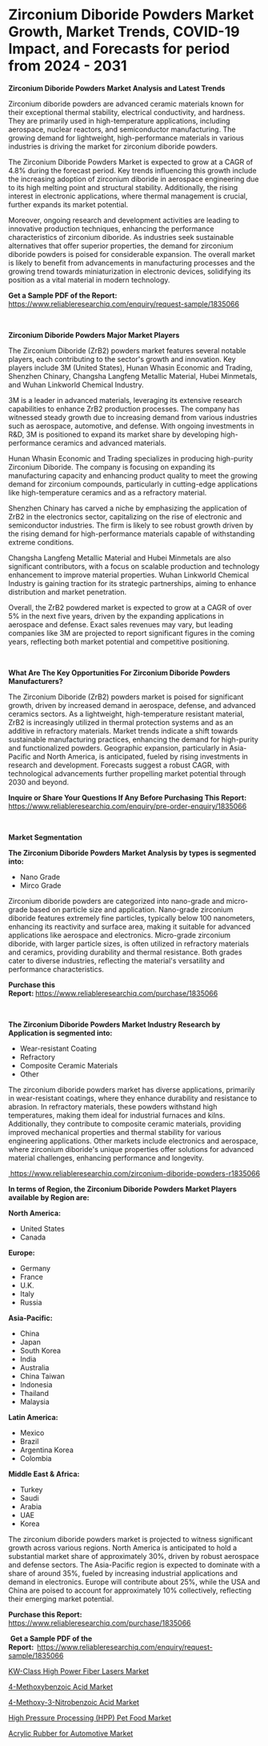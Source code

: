 <p><h1>Zirconium Diboride Powders Market Growth, Market Trends, COVID-19 Impact, and Forecasts for period from 2024 - 2031</h1></p><p><strong>Zirconium Diboride Powders Market Analysis and Latest Trends</strong></p>
<p><p>Zirconium diboride powders are advanced ceramic materials known for their exceptional thermal stability, electrical conductivity, and hardness. They are primarily used in high-temperature applications, including aerospace, nuclear reactors, and semiconductor manufacturing. The growing demand for lightweight, high-performance materials in various industries is driving the market for zirconium diboride powders.</p><p>The Zirconium Diboride Powders Market is expected to grow at a CAGR of 4.8% during the forecast period. Key trends influencing this growth include the increasing adoption of zirconium diboride in aerospace engineering due to its high melting point and structural stability. Additionally, the rising interest in electronic applications, where thermal management is crucial, further expands its market potential.</p><p>Moreover, ongoing research and development activities are leading to innovative production techniques, enhancing the performance characteristics of zirconium diboride. As industries seek sustainable alternatives that offer superior properties, the demand for zirconium diboride powders is poised for considerable expansion. The overall market is likely to benefit from advancements in manufacturing processes and the growing trend towards miniaturization in electronic devices, solidifying its position as a vital material in modern technology.</p></p>
<p><strong>Get a Sample PDF of the Report:&nbsp;</strong> <a href="https://www.reliableresearchiq.com/enquiry/request-sample/1835066?utm_campaign=1735&utm_medium=2&utm_source=Github&utm_content=ia&utm_term=16102024&utm_id=zirconium-diboride-powders">https://www.reliableresearchiq.com/enquiry/request-sample/1835066</a></p>
<p>&nbsp;</p>
<p><strong>Zirconium Diboride Powders Major Market Players</strong></p>
<p><p>The Zirconium Diboride (ZrB2) powders market features several notable players, each contributing to the sector's growth and innovation. Key players include 3M (United States), Hunan Whasin Economic and Trading, Shenzhen Chinary, Changsha Langfeng Metallic Material, Hubei Minmetals, and Wuhan Linkworld Chemical Industry.</p><p>3M is a leader in advanced materials, leveraging its extensive research capabilities to enhance ZrB2 production processes. The company has witnessed steady growth due to increasing demand from various industries such as aerospace, automotive, and defense. With ongoing investments in R&D, 3M is positioned to expand its market share by developing high-performance ceramics and advanced materials.</p><p>Hunan Whasin Economic and Trading specializes in producing high-purity Zirconium Diboride. The company is focusing on expanding its manufacturing capacity and enhancing product quality to meet the growing demand for zirconium compounds, particularly in cutting-edge applications like high-temperature ceramics and as a refractory material.</p><p>Shenzhen Chinary has carved a niche by emphasizing the application of ZrB2 in the electronics sector, capitalizing on the rise of electronic and semiconductor industries. The firm is likely to see robust growth driven by the rising demand for high-performance materials capable of withstanding extreme conditions.</p><p>Changsha Langfeng Metallic Material and Hubei Minmetals are also significant contributors, with a focus on scalable production and technology enhancement to improve material properties. Wuhan Linkworld Chemical Industry is gaining traction for its strategic partnerships, aiming to enhance distribution and market penetration.</p><p>Overall, the ZrB2 powdered market is expected to grow at a CAGR of over 5% in the next five years, driven by the expanding applications in aerospace and defense. Exact sales revenues may vary, but leading companies like 3M are projected to report significant figures in the coming years, reflecting both market potential and competitive positioning.</p></p>
<p>&nbsp;</p>
<p><strong>What Are The Key Opportunities For Zirconium Diboride Powders Manufacturers?</strong></p>
<p><p>The Zirconium Diboride (ZrB2) powders market is poised for significant growth, driven by increased demand in aerospace, defense, and advanced ceramics sectors. As a lightweight, high-temperature resistant material, ZrB2 is increasingly utilized in thermal protection systems and as an additive in refractory materials. Market trends indicate a shift towards sustainable manufacturing practices, enhancing the demand for high-purity and functionalized powders. Geographic expansion, particularly in Asia-Pacific and North America, is anticipated, fueled by rising investments in research and development. Forecasts suggest a robust CAGR, with technological advancements further propelling market potential through 2030 and beyond.</p></p>
<p><strong>Inquire or Share Your Questions If Any Before Purchasing This Report:</strong> <a href="https://www.reliableresearchiq.com/enquiry/pre-order-enquiry/1835066?utm_campaign=1735&utm_medium=2&utm_source=Github&utm_content=ia&utm_term=16102024&utm_id=zirconium-diboride-powders">https://www.reliableresearchiq.com/enquiry/pre-order-enquiry/1835066</a></p>
<p>&nbsp;</p>
<p><strong>Market Segmentation</strong></p>
<p><strong>The Zirconium Diboride Powders Market Analysis by types is segmented into:</strong></p>
<p><ul><li>Nano Grade</li><li>Mirco Grade</li></ul></p>
<p><p>Zirconium diboride powders are categorized into nano-grade and micro-grade based on particle size and application. Nano-grade zirconium diboride features extremely fine particles, typically below 100 nanometers, enhancing its reactivity and surface area, making it suitable for advanced applications like aerospace and electronics. Micro-grade zirconium diboride, with larger particle sizes, is often utilized in refractory materials and ceramics, providing durability and thermal resistance. Both grades cater to diverse industries, reflecting the material's versatility and performance characteristics.</p></p>
<p><strong>Purchase this Report:&nbsp;</strong><a href="https://www.reliableresearchiq.com/purchase/1835066?utm_campaign=1735&utm_medium=2&utm_source=Github&utm_content=ia&utm_term=16102024&utm_id=zirconium-diboride-powders">https://www.reliableresearchiq.com/purchase/1835066</a></p>
<p>&nbsp;</p>
<p><strong>The Zirconium Diboride Powders Market Industry Research by Application is segmented into:</strong></p>
<p><ul><li>Wear-resistant Coating</li><li>Refractory</li><li>Composite Ceramic Materials</li><li>Other</li></ul></p>
<p><p>The zirconium diboride powders market has diverse applications, primarily in wear-resistant coatings, where they enhance durability and resistance to abrasion. In refractory materials, these powders withstand high temperatures, making them ideal for industrial furnaces and kilns. Additionally, they contribute to composite ceramic materials, providing improved mechanical properties and thermal stability for various engineering applications. Other markets include electronics and aerospace, where zirconium diboride's unique properties offer solutions for advanced material challenges, enhancing performance and longevity.</p></p>
<p><a href="https://www.reliableresearchiq.com/zirconium-diboride-powders-r1835066?utm_campaign=1735&utm_medium=2&utm_source=Github&utm_content=ia&utm_term=16102024&utm_id=zirconium-diboride-powders">&nbsp;https://www.reliableresearchiq.com/zirconium-diboride-powders-r1835066</a></p>
<p><strong>In terms of Region, the Zirconium Diboride Powders Market Players available by Region are:</strong></p>
<p>
    <p> <strong> North America: </strong>
        <ul>
            <li>United States</li>
            <li>Canada</li>
        </ul>
        </p> 
    <p> <strong> Europe: </strong>
        <ul>
            <li>Germany</li>
            <li>France</li>
            <li>U.K.</li>
            <li>Italy</li>
            <li>Russia</li>
        </ul>
        </p> 
    <p> <strong> Asia-Pacific: </strong>
        <ul>
            <li>China</li>
            <li>Japan</li>
            <li>South Korea</li>
            <li>India</li>
            <li>Australia</li>
            <li>China Taiwan</li>
            <li>Indonesia</li>
            <li>Thailand</li>
            <li>Malaysia</li>
        </ul>
        </p> 
    <p> <strong> Latin America: </strong>
        <ul>
            <li>Mexico</li>
            <li>Brazil</li>
            <li>Argentina Korea</li>
            <li>Colombia</li>
        </ul>
        </p> 
    <p> <strong> Middle East & Africa: </strong>
        <ul>
            <li>Turkey</li>
            <li>Saudi</li>
            <li>Arabia</li>
            <li>UAE</li>
            <li>Korea</li>
        </ul>
    </p>
    </p>
<p><p>The zirconium diboride powders market is projected to witness significant growth across various regions. North America is anticipated to hold a substantial market share of approximately 30%, driven by robust aerospace and defense sectors. The Asia-Pacific region is expected to dominate with a share of around 35%, fueled by increasing industrial applications and demand in electronics. Europe will contribute about 25%, while the USA and China are poised to account for approximately 10% collectively, reflecting their emerging market potential.</p></p>
<p><strong>Purchase this Report: </strong><a href="https://www.reliableresearchiq.com/purchase/1835066?utm_campaign=1735&utm_medium=2&utm_source=Github&utm_content=ia&utm_term=16102024&utm_id=zirconium-diboride-powders">https://www.reliableresearchiq.com/purchase/1835066</a></p>
<p>&nbsp;<strong>Get a Sample PDF of the Report:&nbsp;&nbsp;</strong><a href="https://www.reliableresearchiq.com/enquiry/request-sample/1835066?utm_campaign=1735&utm_medium=2&utm_source=Github&utm_content=ia&utm_term=16102024&utm_id=zirconium-diboride-powders">https://www.reliableresearchiq.com/enquiry/request-sample/1835066</a></p>
<p><strong></strong></p>
<p><p><a href="https://www.linkedin.com/pulse/trends-global-kw-class-high-power-fiber-lasers-market-12g2e?trk=public_post_embed_feed-article-content&utm_campaign=1735&utm_medium=2&utm_source=Github&utm_content=ia&utm_term=16102024&utm_id=zirconium-diboride-powders">KW-Class High Power Fiber Lasers Market</a></p><p><a href="https://www.linkedin.com/pulse/4-methoxybenzoic-acid-market-outlook-forecast-from-2024-2031-bqnre?trk=public_post_embed_feed-article-content&utm_campaign=1735&utm_medium=2&utm_source=Github&utm_content=ia&utm_term=16102024&utm_id=zirconium-diboride-powders">4-Methoxybenzoic Acid Market</a></p><p><a href="https://www.linkedin.com/pulse/4-methoxy-3-nitrobenzoic-acid-market-overview-regional-outlook-xxrme?trk=public_post_embed_feed-article-content&utm_campaign=1735&utm_medium=2&utm_source=Github&utm_content=ia&utm_term=16102024&utm_id=zirconium-diboride-powders">4-Methoxy-3-Nitrobenzoic Acid Market</a></p><p><a href="https://www.linkedin.com/pulse/high-pressure-processing-hpp-pet-food-market-analysis-report-bjo1e?trk=public_post_embed_feed-article-content&utm_campaign=1735&utm_medium=2&utm_source=Github&utm_content=ia&utm_term=16102024&utm_id=zirconium-diboride-powders">High Pressure Processing (HPP) Pet Food Market</a></p><p><a href="https://www.linkedin.com/pulse/charting-future-comprehensive-analysis-global-acrylic-p4efe?trk=public_post_embed_feed-article-content&utm_campaign=1735&utm_medium=2&utm_source=Github&utm_content=ia&utm_term=16102024&utm_id=zirconium-diboride-powders">Acrylic Rubber for Automotive Market</a></p></p>